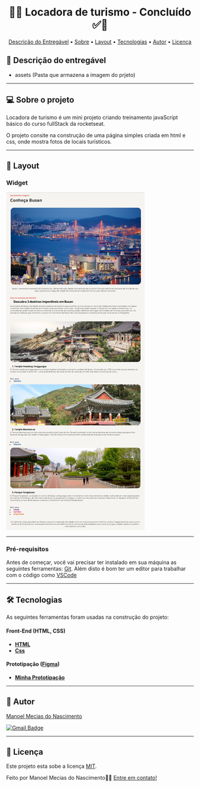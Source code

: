 
<!-- MODELO PROJETO FINALIZADO -->
<h1 align="center"> 
	  🚀✅ Locadora de turismo - Concluído ✅🚀
</h1>

<!-- ---------------------------------------------------------------------- -->

<!-- MODELO MENU DE NAVEGAÇÃO -->
<p align="center">
 <a href="#-Descrição-do-entregável">Descrição do Entregável</a> •
 <a href="#-sobre-o-projeto">Sobre</a> •
 <a href="#-layout">Layout</a> • 
 <a href="#-tecnologias">Tecnologias</a> • 
 <a href="#-autor">Autor</a> • 
 <a href="#user-content--licença">Licença</a>
</p>

<!-- ---------------------------------------------------------------------- -->

<!-- MODELO DE DESCRIÇÃO -->
## 📄 Descrição do entregável

<!-- EXEMPLO DE DESCRIÇÃO DE UM PROJETO: -->
- assets (Pasta que armazena a imagem do prjeto)

---

<!-- ---------------------------------------------------------------------- -->

<!-- MODELO DESCRIÇÃO SOBRE O PROJETO: -->
## 💻 Sobre o projeto

<!-- EXPLICA O MOTIVO DO PROJETO -->
Locadora de turismo é um mini projeto criando treinamento javaScript básico do curso fullStack da rocketseat.

O projeto consite na construção de uma página simples criada em html e css, onde mostra fotos de locais turísticos. 


<!-- LINHA DE DIVISÃO: -->
---

<!-- ---------------------------------------------------------------------- -->


<!-- EXEMPLO DE LAYOUT: -->
## 🎨 Layout

### Widget

<!-- AQUI VOCÊ PASSA O CAMINHO DA IMAGEM -->
![Mobile1](https://github.com/mmnc12/local-turismo/blob/main/_assets/figma.png)<br>

---

<!-- ---------------------------------------------------------------------- -->

<!-- MODELO DE PRÉ REQUISITOS -->
### Pré-requisitos

Antes de começar, você vai precisar ter instalado em sua máquina as seguintes ferramentas:
[Git](https://git-scm.com). 
Além disto é bom ter um editor para trabalhar com o código como [VSCode](https://code.visualstudio.com/)

---

<!-- ---------------------------------------------------------------------- -->

<!-- MODELO DE TECNOLOGIAS -->
## 🛠 Tecnologias

As seguintes ferramentas foram usadas na construção do projeto:

#### **Front-End**  (HTML, CSS) 

-   **[HTML](https://developer.mozilla.org/pt-BR/docs/Web/HTML)**
-   **[Css](https://developer.mozilla.org/pt-BR/docs/Web/CSS)**

#### **Prototipação** ([Figma](https://www.figma.com/))

- **[Minha Prototipação](https://www.figma.com/design/vdrP7NCVMzTTpdvFf73R8p/Local-Tur%C3%ADstico-(Community)?node-id=3-376&node-type=CANVAS&t=fQEb2bk1Rh4e28Wk-0)**

---

<!-- ---------------------------------------------------------------------- -->


<!-- MODELO DE AUTOR-->
## 🦸 Autor

<a href="https://www.linkedin.com/in/manoel-mecias-nascimento-991152296/">
Manoel Mecias do Nascimento</a>
 <br />
 
[![Gmail Badge](https://img.shields.io/badge/-mmnc12@gmail.com-c14438?style=flat-square&logo=Gmail&logoColor=white&link=mailto:mmnc12@gmail.com)](mailto:mmnc12@gmail.com)

---

<!-- ---------------------------------------------------------------------- -->

<!-- MODELO DE LICENÇA -->
## 📝 Licença

Este projeto esta sobe a licença [MIT](./LICENSE).

Feito por Manoel Mecias do Nascimento👋🏽 [Entre em contato!](https://www.linkedin.com/in/manoel-mecias-nascimento-991152296)

